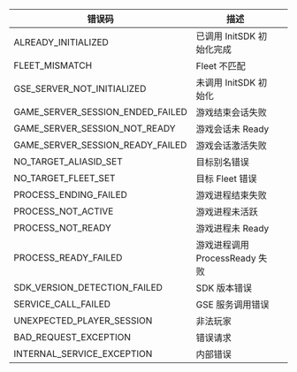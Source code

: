 

| 错误码                           | 描述                         |      |
| -------------------------------- | ---------------------------- | ---- |
| ALREADY_INITIALIZED              | 已调用 InitSDK 初始化完成    |      |
| FLEET_MISMATCH                   | Fleet 不匹配                  |      |
| GSE_SERVER_NOT_INITIALIZED       | 未调用 InitSDK 初始化      |      |
| GAME_SERVER_SESSION_ENDED_FAILED | 游戏结束会话失败             |      |
| GAME_SERVER_SESSION_NOT_READY    | 游戏会话未 Ready              |      |
| GAME_SERVER_SESSION_READY_FAILED | 游戏会话激活失败             |      |
| NO_TARGET_ALIASID_SET            | 目标别名错误                 |      |
| NO_TARGET_FLEET_SET              | 目标 Fleet 错误                |      |
| PROCESS_ENDING_FAILED            | 游戏进程结束失败             |      |
| PROCESS_NOT_ACTIVE               | 游戏进程未活跃               |      |
| PROCESS_NOT_READY                | 游戏进程未 Ready              |      |
| PROCESS_READY_FAILED             | 游戏进程调用 ProcessReady 失败 |      |
| SDK_VERSION_DETECTION_FAILED     | SDK 版本错误                  |      |
| SERVICE_CALL_FAILED              | GSE 服务调用错误              |      |
| UNEXPECTED_PLAYER_SESSION        | 非法玩家                     |      |
| BAD_REQUEST_EXCEPTION            | 错误请求                     |      |
| INTERNAL_SERVICE_EXCEPTION       | 内部错误                     |      |

